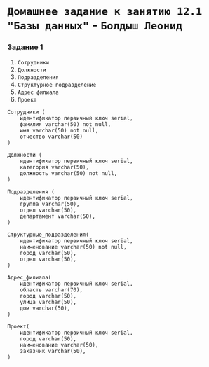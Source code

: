 # `Домашнее задание к занятию 12.1 "Базы данных"` - `Болдыш Леонид`
### Задание 1

1. `Сотрудники`
2. `Должности`
3. `Подразделения`
4. `Структурное подразделение`
5. `Адрес филиала`
6. `Проект`

```
Сотрудники (
    идентификатор первичный ключ serial,
    фамилия varchar(50) not null,
    имя varchar(50) not null,
    отчество varchar(50)
)
```
```
Должности (
    идентификатор первичный ключ serial,
    категория varchar(50),
    должность varchar(50) not null,
)
```
```
Подразделения (
    идентификатор первичный ключ serial,
    группа varchar(50),
    отдел varchar(50),
    департамент varchar(50),
)
```
```
Структурные_подразделения(
    идентификатор первичный ключ serial,
    наименование varchar(50) not null,
    город varchar(50),
    отдел varchar(50),
)
```
```
Адрес_филиала(
    идентификатор первичный ключ serial,
    область varchar(70),
    город varchar(50),
    улица varchar(50),
    дом varchar(50),
)
```
```
Проект(
    идентификатор первичный ключ serial,
    город varchar(50),
    наименование varchar(50),
    заказчик varchar(50),
)
```